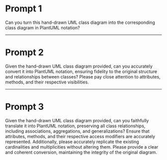 # Prompt 1

Can you turn this hand-drawn UML class diagram into the corresponding class diagram in PlantUML notation?

---

# Prompt 2

Given the hand-drawn UML class diagram provided, can you accurately convert it into PlantUML notation, ensuring fidelity to the original structure and relationships between classes? Please pay close attention to attributes, methods, and their respective visibilities.

---

# Prompt 3

Given the hand-drawn UML class diagram provided, can you faithfully translate it into PlantUML notation, preserving all class relationships, including associations, aggregations, and generalizations? Ensure that attributes, methods, and their respective access modifiers are accurately represented. Additionally, please accurately replicate the existing cardinalities and multiplicities without altering them. Please provide a clear and coherent conversion, maintaining the integrity of the original diagram.
